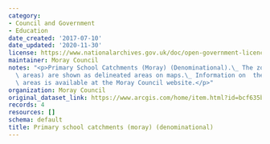 ```yaml
---
category:
- Council and Government
- Education
date_created: '2017-07-10'
date_updated: '2020-11-30'
license: https://www.nationalarchives.gov.uk/doc/open-government-licence/version/3/
maintainer: Moray Council
notes: "<p>Primary School Catchments (Moray) (Denominational).\_ The zones  (catchment\
  \ areas) are shown as delineated areas on maps.\_ Information on  these catchment\
  \ areas is available at the Moray Council website.</p>"
organization: Moray Council
original_dataset_link: https://www.arcgis.com/home/item.html?id=bcf635b45e9044b0ab64343f503228d5
records: 4
resources: []
schema: default
title: Primary school catchments (moray) (denominational)
---
```


